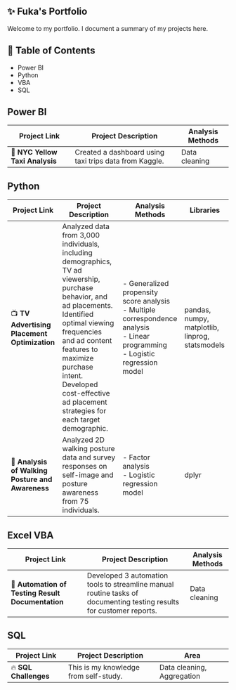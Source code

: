 ## ✨ Fuka's Portfolio
Welcome to my portfolio. I document a summary of my projects here.

## 📑 Table of Contents
- Power BI
- Python
- VBA
- SQL

## Power BI
| Project Link | Project Description | Analysis Methods |
|-------------|----------------------|------------------|
| 🚕 **NYC Yellow Taxi Analysis** | Created a dashboard using taxi trips data from Kaggle. | Data cleaning |


## Python

| Project Link | Project Description | Analysis Methods | Libraries |
|-------------|----------------------|------------------|-----------|
| 📺 **TV Advertising Placement Optimization** | Analyzed data from 3,000 individuals, including demographics, TV ad viewership, purchase behavior, and ad placements. Identified optimal viewing frequencies and ad content features to maximize purchase intent. Developed cost-effective ad placement strategies for each target demographic. | - Generalized propensity score analysis  <br> - Multiple correspondence analysis  <br> - Linear programming  <br> - Logistic regression model | pandas, numpy, matplotlib, linprog, statsmodels |
| 🚶 **Analysis of Walking Posture and Awareness** | Analyzed 2D walking posture data and survey responses on self-image and posture awareness from 75 individuals. | - Factor analysis  <br> - Logistic regression model | dplyr |


## Excel VBA

| Project Link | Project Description | Analysis Methods |
|-------------|----------------------|------------------|
| 📖 **Automation of Testing Result Documentation** | Developed 3 automation tools to streamline manual routine tasks of documenting testing results for customer reports. | Data cleaning |

## SQL

| Project Link | Project Description | Area |
|--------------|---------------------|------|
| 🔥 **SQL Challenges** | This is my knowledge from self-study. | Data cleaning, Aggregation |



